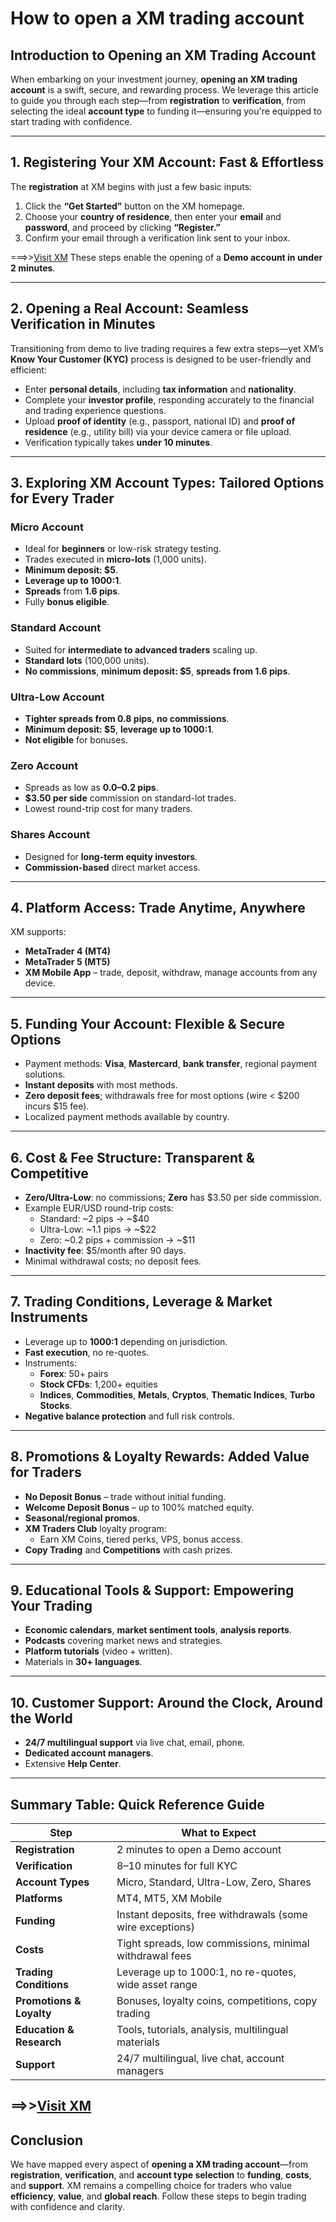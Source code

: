 # **How to open a XM trading account**

## **Introduction to Opening an XM Trading Account**

When embarking on your investment journey, **opening an XM trading account** is a swift, secure, and rewarding process. We leverage this article to guide you through each step—from **registration** to **verification**, from selecting the ideal **account type** to funding it—ensuring you're equipped to start trading with confidence.

---

## **1. Registering Your XM Account: Fast & Effortless**

The **registration** at XM begins with just a few basic inputs:

1. Click the **“Get Started”** button on the XM homepage.
2. Choose your **country of residence**, then enter your **email** and **password**, and proceed by clicking **“Register.”**
3. Confirm your email through a verification link sent to your inbox.  

===>>[Visit XM](https://affs.click/TEB8q)
These steps enable the opening of a **Demo account in under 2 minutes**.

---

## **2. Opening a Real Account: Seamless Verification in Minutes**

Transitioning from demo to live trading requires a few extra steps—yet XM’s **Know Your Customer (KYC)** process is designed to be user-friendly and efficient:

- Enter **personal details**, including **tax information** and **nationality**.
- Complete your **investor profile**, responding accurately to the financial and trading experience questions.
- Upload **proof of identity** (e.g., passport, national ID) and **proof of residence** (e.g., utility bill) via your device camera or file upload.
- Verification typically takes **under 10 minutes**.

---

## **3. Exploring XM Account Types: Tailored Options for Every Trader**

### **Micro Account**
- Ideal for **beginners** or low-risk strategy testing.
- Trades executed in **micro-lots** (1,000 units).
- **Minimum deposit: $5**.
- **Leverage up to 1000:1**.
- **Spreads** from **1.6 pips**.
- Fully **bonus eligible**.

### **Standard Account**
- Suited for **intermediate to advanced traders** scaling up.
- **Standard lots** (100,000 units).
- **No commissions**, **minimum deposit: $5**, **spreads from 1.6 pips**.

### **Ultra-Low Account**
- **Tighter spreads from 0.8 pips**, **no commissions**.
- **Minimum deposit: $5**, **leverage up to 1000:1**.
- **Not eligible** for bonuses.

### **Zero Account**
- Spreads as low as **0.0–0.2 pips**.
- **$3.50 per side** commission on standard-lot trades.
- Lowest round-trip cost for many traders.

### **Shares Account**
- Designed for **long-term equity investors**.
- **Commission-based** direct market access.

---

## **4. Platform Access: Trade Anytime, Anywhere**

XM supports:

- **MetaTrader 4 (MT4)**
- **MetaTrader 5 (MT5)**
- **XM Mobile App** – trade, deposit, withdraw, manage accounts from any device.

---

## **5. Funding Your Account: Flexible & Secure Options**

- Payment methods: **Visa**, **Mastercard**, **bank transfer**, regional payment solutions.
- **Instant deposits** with most methods.
- **Zero deposit fees**; withdrawals free for most options (wire < $200 incurs $15 fee).
- Localized payment methods available by country.

---

## **6. Cost & Fee Structure: Transparent & Competitive**

- **Zero/Ultra-Low**: no commissions; **Zero** has $3.50 per side commission.
- Example EUR/USD round-trip costs:
  - Standard: ~2 pips → ~$40
  - Ultra-Low: ~1.1 pips → ~$22
  - Zero: ~0.2 pips + commission → ~$11
- **Inactivity fee**: $5/month after 90 days.
- Minimal withdrawal costs; no deposit fees.

---

## **7. Trading Conditions, Leverage & Market Instruments**

- Leverage up to **1000:1** depending on jurisdiction.
- **Fast execution**, no re-quotes.
- Instruments:  
  - **Forex**: 50+ pairs  
  - **Stock CFDs**: 1,200+ equities  
  - **Indices**, **Commodities**, **Metals**, **Cryptos**, **Thematic Indices**, **Turbo Stocks**.
- **Negative balance protection** and full risk controls.

---

## **8. Promotions & Loyalty Rewards: Added Value for Traders**

- **No Deposit Bonus** – trade without initial funding.
- **Welcome Deposit Bonus** – up to 100% matched equity.
- **Seasonal/regional promos**.
- **XM Traders Club** loyalty program:
  - Earn XM Coins, tiered perks, VPS, bonus access.
- **Copy Trading** and **Competitions** with cash prizes.

---

## **9. Educational Tools & Support: Empowering Your Trading**

- **Economic calendars**, **market sentiment tools**, **analysis reports**.
- **Podcasts** covering market news and strategies.
- **Platform tutorials** (video + written).
- Materials in **30+ languages**.

---

## **10. Customer Support: Around the Clock, Around the World**

- **24/7 multilingual support** via live chat, email, phone.
- **Dedicated account managers**.
- Extensive **Help Center**.

---

## **Summary Table: Quick Reference Guide**

| **Step**                     | **What to Expect**                                                 |
|------------------------------|---------------------------------------------------------------------|
| **Registration**             | 2 minutes to open a Demo account                                   |
| **Verification**              | 8–10 minutes for full KYC                                          |
| **Account Types**             | Micro, Standard, Ultra-Low, Zero, Shares                           |
| **Platforms**                 | MT4, MT5, XM Mobile                                                |
| **Funding**                   | Instant deposits, free withdrawals (some wire exceptions)          |
| **Costs**                     | Tight spreads, low commissions, minimal withdrawal fees            |
| **Trading Conditions**        | Leverage up to 1000:1, no re-quotes, wide asset range               |
| **Promotions & Loyalty**      | Bonuses, loyalty coins, competitions, copy trading                 |
| **Education & Research**      | Tools, tutorials, analysis, multilingual materials                 |
| **Support**                   | 24/7 multilingual, live chat, account managers                     |

==>>[Visit XM](https://affs.click/TEB8q)
---

## **Conclusion**

We have mapped every aspect of **opening a XM trading account**—from **registration**, **verification**, and **account type selection** to **funding**, **costs**, and **support**. XM remains a compelling choice for traders who value **efficiency**, **value**, and **global reach**. Follow these steps to begin trading with confidence and clarity.
